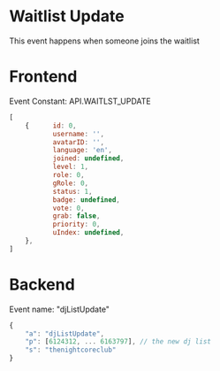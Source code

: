 # Waitlist Update

This event happens when someone joins the waitlist

# Frontend

Event Constant: API.WAITLST_UPDATE

```js
[
    {      id: 0,
           username: '',
           avatarID: '',
           language: 'en',
           joined: undefined,
           level: 1,
           role: 0,
           gRole: 0,
           status: 1,
           badge: undefined,
           vote: 0,
           grab: false,
           priority: 0,
           uIndex: undefined,
    },
]
```

# Backend

Event name: "djListUpdate"

``` js
{
	"a": "djListUpdate", 
	"p": [6124312, ... 6163797], // the new dj list
	"s": "thenightcoreclub"
}
```